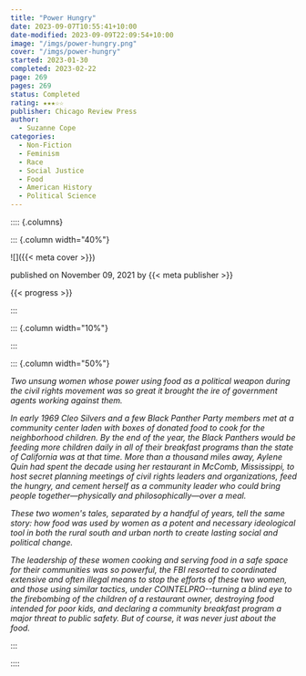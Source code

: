 ```yaml
---
title: "Power Hungry"
date: 2023-09-07T10:55:41+10:00
date-modified: 2023-09-09T22:09:54+10:00
image: "/imgs/power-hungry.png"
cover: "/imgs/power-hungry"
started: 2023-01-30
completed: 2023-02-22
page: 269
pages: 269
status: Completed
rating: ★★★☆☆
publisher: Chicago Review Press
author:
  - Suzanne Cope
categories:
  - Non-Fiction
  - Feminism
  - Race
  - Social Justice
  - Food
  - American History
  - Political Science
---
```


:::: {.columns}

::: {.column width="40%"}

![]({{< meta cover >}})

published on November 09, 2021 by {{< meta publisher >}}

{{< progress >}}

:::

::: {.column width="10%"}
<!-- empty column to create gap -->
:::

::: {.column width="50%"}

_Two unsung women whose power using food as a political weapon during the civil rights movement was so great it brought the ire of government agents working against them._

_In early 1969 Cleo Silvers and a few Black Panther Party members met at a community center laden with boxes of donated food to cook for the neighborhood children. By the end of the year, the Black Panthers would be feeding more children daily in all of their breakfast programs than the state of California was at that time. More than a thousand miles away, Aylene Quin had spent the decade using her restaurant in McComb, Mississippi, to host secret planning meetings of civil rights leaders and organizations, feed the hungry, and cement herself as a community leader who could bring people together—physically and philosophically—over a meal._

_These two women's tales, separated by a handful of years, tell the same story: how food was used by women as a potent and necessary ideological tool in both the rural south and urban north to create lasting social and political change._

_The leadership of these women cooking and serving food in a safe space for their communities was so powerful, the FBI resorted to coordinated extensive and often illegal means to stop the efforts of these two women, and those using similar tactics, under COINTELPRO--turning a blind eye to the firebombing of the children of a restaurant owner, destroying food intended for poor kids, and declaring a community breakfast program a major threat to public safety. But of course, it was never just about the food._

:::

::::
